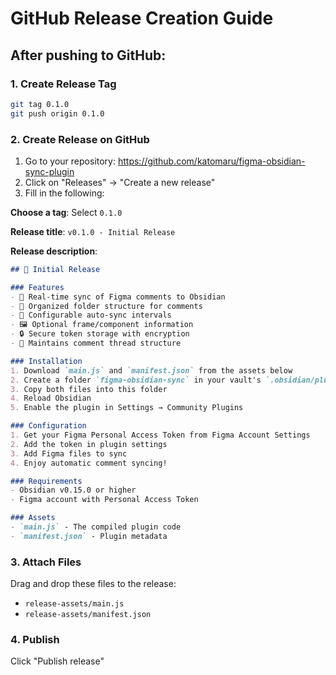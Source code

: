 # GitHub Release Creation Guide

## After pushing to GitHub:

### 1. Create Release Tag
```bash
git tag 0.1.0
git push origin 0.1.0
```

### 2. Create Release on GitHub

1. Go to your repository: https://github.com/katomaru/figma-obsidian-sync-plugin
2. Click on "Releases" → "Create a new release"
3. Fill in the following:

**Choose a tag**: Select `0.1.0`

**Release title**: `v0.1.0 - Initial Release`

**Release description**:
```markdown
## 🎉 Initial Release

### Features
- 📝 Real-time sync of Figma comments to Obsidian
- 📁 Organized folder structure for comments
- 🔄 Configurable auto-sync intervals
- 🖼️ Optional frame/component information
- 🔒 Secure token storage with encryption
- 🧵 Maintains comment thread structure

### Installation
1. Download `main.js` and `manifest.json` from the assets below
2. Create a folder `figma-obsidian-sync` in your vault's `.obsidian/plugins/` directory
3. Copy both files into this folder
4. Reload Obsidian
5. Enable the plugin in Settings → Community Plugins

### Configuration
1. Get your Figma Personal Access Token from Figma Account Settings
2. Add the token in plugin settings
3. Add Figma files to sync
4. Enjoy automatic comment syncing!

### Requirements
- Obsidian v0.15.0 or higher
- Figma account with Personal Access Token

### Assets
- `main.js` - The compiled plugin code
- `manifest.json` - Plugin metadata
```

### 3. Attach Files
Drag and drop these files to the release:
- `release-assets/main.js`
- `release-assets/manifest.json`

### 4. Publish
Click "Publish release"